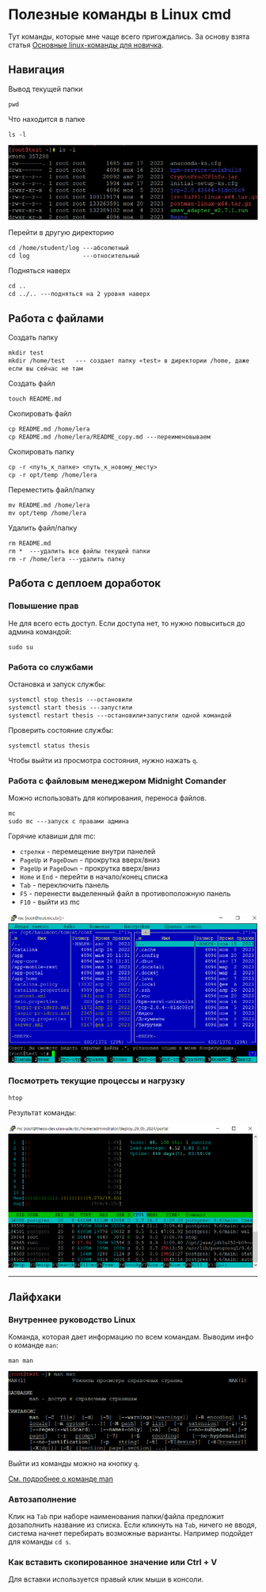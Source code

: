 # Полезные команды в Linux cmd
Тут команды, которые мне чаще всего пригождались. За основу взята статья [Основные linux-команды для новичка](https://habr.com/ru/articles/501442/).
## Навигация
Вывод текущей папки

```
pwd
```

Что находится в папке
```
ls -l
```
![alt text](image-1.png)

Перейти в другую директорию

```
cd /home/student/log ---абсолютный
cd log               ---относительный
```


Подняться наверх

```
cd ..
cd ../.. ---подняться на 2 уровня наверх
```

## Работа с файлами
Создать папку

```
mkdir test
mkdir /home/test   --- создает папку «test» в директории /home, даже если вы сейчас не там
```

Создать файл
```
touch README.md
```

Скопировать файл
```
cp README.md /home/lera
cp README.md /home/lera/README_copy.md ---переименовываем
```

Скопировать папку
```
cp -r <путь_к_папке> <путь_к_новому_месту>
cp -r opt/temp /home/lera
```

Переместить файл/папку
```
mv README.md /home/lera
mv opt/temp /home/lera
```

Удалить файл/папку
```
rm README.md
rm *  ---удалить все файлы текущей папки
rm -r /home/lera ---удалить папку
```

## Работа с деплоем доработок
### Повышение прав
Не для всего есть доступ. Если доступа нет, то нужно повыситься до админа командой:

```
sudo su
```

### Работа со службами
Остановка и запуск службы:
```
systemctl stop thesis ---остановили
systemctl start thesis ---запустили
systemctl restart thesis ---остановили+запустили одной командой
```

Проверить состояние службы:
```
systemctl status thesis
```
Чтобы выйти из просмотра состояния, нужно нажать `q`.

### Работа с файловым менеджером Midnight Comander
Можно использовать для копирования, переноса файлов.

```
mc
sudo mc ---запуск с правами админа
```
Горячие клавиши для mc:
- `стрелки` - перемещение внутри панелей
- `PageUp` и `PageDown` - прокрутка вверх/вниз
- `PageUp` и `PageDown` - прокрутка вверх/вниз
- `Home` и `End` - перейти в начало/конец списка
- `Tab` - переключить панель
- `F5` - перенести выделенный файл в противоположную панель
- `F10` - выйти из mc

![alt text](image-3.png)


### Посмотреть текущие процессы и нагрузку

```
htop
```

Результат команды:

![alt text](image-4.png)

---

## Лайфхаки
### Внутреннее руководство Linux
Команда, которая дает информацию по всем командам. Выводим инфо о команде `man`:
```
man man
```
![alt text](image-2.png)

Выйти из команды можно на кнопку `q`.

[См. подробнее о команде man](https://losst.pro/chto-takoe-man)

### Автозаполнение
Клик на `Tab` при наборе наименования папки/файла предложит дозаполнить название из списка. Если кликнуть на `Tab`, ничего не вводя, система начнет перебирать возможные варианты.
Например подойдет для команды `cd s`.

### Как вставить скопированное значение или Ctrl + V
Для вставки используется правый клик мыши в консоли.